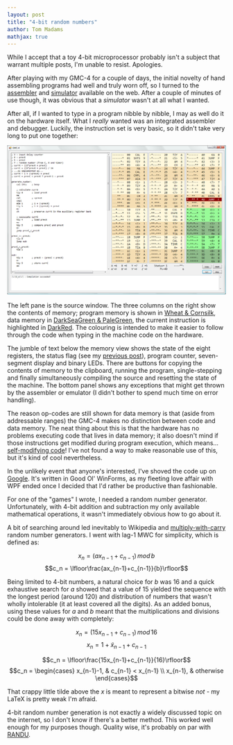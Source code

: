 ```yaml
---
layout: post
title: "4-bit random numbers"
author: Tom Madams
mathjax: true
---
```


While I accept that a toy 4-bit microprocessor probably isn't a subject that warrant multiple posts, I'm unable to resist. Apologies.

After playing with my GMC-4 for a couple of days, the initial novelty of hand assembling programs had well and truly worn off, so I turned to the [assembler](http://musashinodenpa.com/misc/GMC4/) and [simulator](http://homepage2.nifty.com/kocha_web/fxms/fxms.html) available on the web. After a couple of minutes of use though, it was obvious that a _simulator_ wasn't at all what I wanted.

After all, if I wanted to type in a program nibble by nibble, I may as well do it on the hardware itself. What I _really_ wanted was an integrated assembler and debugger. Luckily, the instruction set is very basic, so it didn't take very long to put one together:

[![alt text](/assets/imgs/2011/01/gmc-4_emulator.png)](/assets/imgs/2011/01/gmc-4_emulator.png)

The left pane is the source window. The three columns on the right show the contents of memory; program memory is shown in [Wheat & Cornsilk](http://msdn.microsoft.com/en-us/library/aa358802.aspx), data memory in [DarkSeaGreen & PaleGreen](http://msdn.microsoft.com/en-us/library/aa358802.aspx), the current instruction is highlighted in [DarkRed](http://msdn.microsoft.com/en-us/library/aa358802.aspx). The colouring is intended to make it easier to follow through the code when typing in the machine code on the hardware.

The jumble of text below the memory view shows the state of the eight registers, the status flag (see my [previous post](http://imdoingitwrong.wordpress.com/2011/01/05/micro-computing-with-the-gmc-4/)), program counter, seven-segment display and binary LEDs. There are buttons for copying the contents of memory to the clipboard, running the program, single-stepping and finally simultaneously compiling the source and resetting the state of the machine. The bottom panel shows any exceptions that might get thrown by the assembler or emulator (I didn't bother to spend much time on error handling).

The reason op-codes are still shown for data memory is that (aside from addressable ranges) the GMC-4 makes no distinction between code and data memory. The neat thing about this is that the hardware has no problems executing code that lives in data memory; it also doesn't mind if those instructions get modified during program execution, which means... [self-modifying code](http://en.wikipedia.org/wiki/Self-modifying_code)! I've not found a way to make reasonable use of this, but it's kind of cool nevertheless.

In the unlikely event that anyone's interested, I've shoved the code up on [Google](http://code.google.com/p/imdoingitwrong/). It's written in Good Ol' WinForms, as my fleeting love affair with WPF ended once I decided that I'd rather be productive than fashionable.

For one of the "games" I wrote, I needed a random number generator. Unfortunately, with 4-bit addition and subtraction my only available mathematical operations, it wasn't immediately obvious how to go about it.

A bit of searching around led inevitably to Wikipedia and [multiply-with-carry](http://en.wikipedia.org/wiki/Multiply-with-carry_(random_number_generator)) random number generators. I went with lag-1 MWC for simplicity, which is defined as:

$$x_n = (ax_{n-1}+c_{n-1})\,mod\,b$$
$$c_n = \lfloor\frac{ax_{n-1}+c_{n-1}}{b}\rfloor$$

Being limited to 4-bit numbers, a natural choice for _b_ was 16 and a quick exhaustive search for _a_ showed that a value of 15 yielded the sequence with the longest period (around 120) and distribution of numbers that wasn't wholly intolerable (it at least covered all the digits). As an added bonus, using these values for _a_ and _b_ meant that the multiplications and divisions could be done away with completely:

$$x_n = (15x_{n-1}+c_{n-1})\,mod\,16$$
$$x_n = 1 + \tilde{x}_{n-1} + c_{n-1}$$

$$c_n = \lfloor\frac{15x_{n-1}+c_{n-1}}{16}\rfloor$$
$$c_n = \begin{cases} x_{n-1}-1, & c_{n-1} < x_{n-1} \\ x_{n-1}, & otherwise \end{cases}$$

That crappy little tilde above the _x_ is meant to represent a bitwise _not_ - my LaTeX is pretty weak I'm afraid.

4-bit random number generation is not exactly a widely discussed topic on the internet, so I don't know if there's a better method. This worked well enough for my purposes though. Quality wise, it's probably on par with [RANDU](http://en.wikipedia.org/wiki/RANDU).
